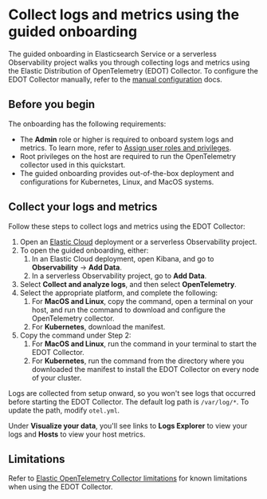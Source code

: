 # Collect logs and metrics using the guided onboarding
The guided onboarding in Elasticsearch Service or a serverless Observability project walks you through collecting logs and metrics using the Elastic Distribution of OpenTelemetry (EDOT) Collector.
To configure the EDOT Collector manually, refer to the [manual configuration](manual-configuration.md) docs.

## Before you begin
The onboarding has the following requirements:

- The **Admin** role or higher is required to onboard system logs and metrics. To learn more, refer to [Assign user roles and privileges](https://www.elastic.co/docs/current/serverless/general/assign-user-roles).
- Root privileges on the host are required to run the OpenTelemetry collector used in this quickstart.
- The guided onboarding provides out-of-the-box deployment and configurations for Kubernetes, Linux, and MacOS systems.

## Collect your logs and metrics

Follow these steps to collect logs and metrics using the EDOT Collector:

1. Open an [Elastic Cloud](https://cloud.elastic.co) deployment or a serverless Observability project.
1. To open the guided onboarding, either:
   1. In an Elastic Cloud deployment, open Kibana, and go to **Observability** → **Add Data**.
   1. In a serverless Observability project, go to **Add Data**.
1. Select **Collect and analyze logs**, and then select **OpenTelemetry**.
1. Select the appropriate platform, and complete the following:
   1. For **MacOS and Linux**, copy the command, open a terminal on your host, and run the command to download and configure the OpenTelemetry collector.
   1. For **Kubernetes**, download the manifest.
1. Copy the command under Step 2:
   1. For **MacOS and Linux**, run the command in your terminal to start the EDOT Collector.
   1. For **Kubernetes**, run the command from the directory where you downloaded the manifest to install the EDOT Collector on every node of your cluster.

Logs are collected from setup onward, so you won't see logs that occurred before starting the EDOT Collector.
The default log path is `/var/log/*`. To update the path, modify `otel.yml`.

Under **Visualize your data**, you'll see links to **Logs Explorer** to view your logs and **Hosts** to view your host metrics.

## Limitations
Refer to [Elastic OpenTelemetry Collector limitations](collector-limitations.md) for known limitations when using the EDOT Collector.
